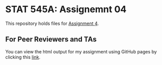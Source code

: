 # STAT 545A: Assignemnt 04
This repository holds files for [Assignment 4](https://stat545.stat.ubc.ca/evaluation/hw04/hw04/).

## For Peer Reviewers and TAs

You can view the html output for my assignment using GitHub pages by clicking this [link](https://stat545-ubc-hw-2019-20.github.io/stat545-hw-hadleyd2/hw04/hw04_tidy.html). 

